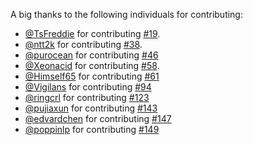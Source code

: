 A big thanks to the following individuals for contributing:

- [@TsFreddie](https://github.com/TsFreddie) for contributing [#19](https://github.com/jdneo/vscode-leetcode/pull/19).
- [@ntt2k](https://github.com/ntt2k) for contributing [#38](https://github.com/jdneo/vscode-leetcode/pull/38).
- [@purocean](https://github.com/purocean) for contributing [#46](https://github.com/jdneo/vscode-leetcode/pull/46)
- [@Xeonacid](https://github.com/Xeonacid) for contributing [#58](https://github.com/jdneo/vscode-leetcode/pull/58).
- [@Himself65](https://github.com/Himself65) for contributing [#61](https://github.com/jdneo/vscode-leetcode/pull/61)
- [@Vigilans](https://github.com/Vigilans) for contributing [#94](https://github.com/jdneo/vscode-leetcode/pull/94)
- [@ringcrl](https://github.com/ringcrl) for contributing [#123](https://github.com/jdneo/vscode-leetcode/pull/123)
- [@pujiaxun](https://github.com/pujiaxun) for contributing [#143](https://github.com/jdneo/vscode-leetcode/pull/143)
- [@edvardchen](https://github.com/edvardchen) for contributing [#147](https://github.com/jdneo/vscode-leetcode/pull/147)
- [@poppinlp](https://github.com/poppinlp) for contributing [#149](https://github.com/jdneo/vscode-leetcode/pull/149)
